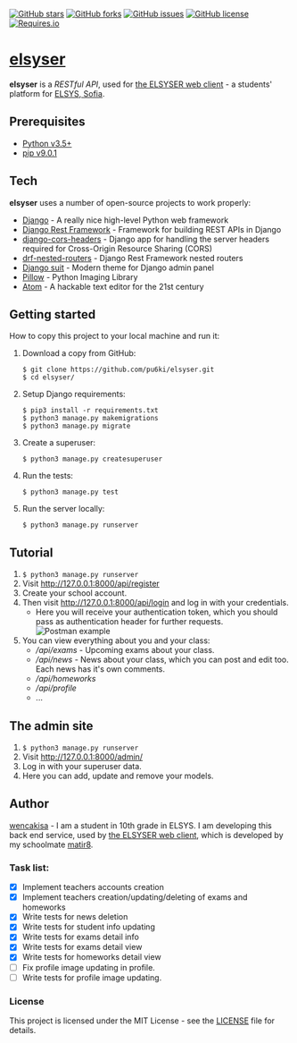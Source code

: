 [![GitHub stars](https://img.shields.io/github/stars/pu6ki/elsyser.svg?style=flat-square)](https://github.com/pu6ki/elsyser/stargazers)
[![GitHub forks](https://img.shields.io/github/forks/pu6ki/elsyser.svg?style=flat-square)](https://github.com/pu6ki/elsyser/network)
[![GitHub issues](https://img.shields.io/github/issues/pu6ki/elsyser.svg?style=flat-square)](https://github.com/pu6ki/elsyser/issues)
[![GitHub license](https://img.shields.io/badge/license-MIT-blue.svg?style=flat-square)](https://raw.githubusercontent.com/pu6ki/elsyser/master/LICENSE)
[![Requires.io](https://img.shields.io/requires/github/pu6ki/elsyser.svg?style=flat-square)](https://raw.githubusercontent.com/pu6ki/elsyser/master/requirements.txt)

# [elsyser](https://elsyser.herokuapp.com/api/register/)

**elsyser** is a *RESTful API*, used for [the ELSYSER web client](https://github.com/pu6ki/elsyser-web-client) - a
students' platform for [ELSYS, Sofia](http://elsys-bg.org).

## Prerequisites

- [Python v3.5+](https://www.python.org/downloads/)
- [pip v9.0.1](https://pypi.python.org/pypi/pip)

## Tech

**elsyser** uses a number of open-source projects to work properly:

* [Django](https://github.com/django/django) - A really nice high-level Python web framework
* [Django Rest Framework](https://github.com/tomchristie/django-rest-framework) - Framework for building REST APIs in Django
* [django-cors-headers](https://github.com/ottoyiu/django-cors-headers) - Django app for handling the server headers required for Cross-Origin Resource Sharing (CORS)
* [drf-nested-routers](https://github.com/alanjds/drf-nested-routers) - Django Rest Framework nested routers
* [Django suit](https://github.com/darklow/django-suit) - Modern theme for Django admin panel
* [Pillow](https://github.com/python-pillow/Pillow) - Python Imaging Library
* [Atom](https://github.com/atom/atom) - A hackable text editor for the 21st century

## Getting started

How to copy this project to your local machine and run it:

1. Download a copy from GitHub:

    ```
    $ git clone https://github.com/pu6ki/elsyser.git
    $ cd elsyser/
    ```

2. Setup Django requirements:

    ```
    $ pip3 install -r requirements.txt
    $ python3 manage.py makemigrations
    $ python3 manage.py migrate
    ```

3. Create a superuser:

    ```
    $ python3 manage.py createsuperuser
    ```

4. Run the tests:

    ```
    $ python3 manage.py test
    ```

5. Run the server locally:

    ```
    $ python3 manage.py runserver
    ```

## Tutorial

1. `$ python3 manage.py runserver`
2. Visit http://127.0.0.1:8000/api/register
3. Create your school account.
4. Then visit http://127.0.0.1:8000/api/login and log in with your credentials.
    - Here you will receive your authentication token, which you should pass as authentication header for further requests.
    ![Postman example](https://raw.githubusercontent.com/pu6ki/elsyser/master/static/authorization-example.png)
5. You can view everything about you and your class:
    - */api/exams* - Upcoming exams about your class.
    - */api/news* - News about your class, which you can post and edit too. Each news has it's own comments.
    - */api/homeworks*
    - */api/profile*
    - ...

## The admin site

1. `$ python3 manage.py runserver`
2. Visit http://127.0.0.1:8000/admin/
3. Log in with your superuser data.
4. Here you can add, update and remove your models.

## Author

[wencakisa](https://github.com/wencakisa) - I am a student in 10th grade in ELSYS.
I am developing this back end service, used by [the ELSYSER web client](https://github.com/pu6ki/elsyser-web-client),
which is developed by my schoolmate [matir8](https://github.com/matir8).

### Task list:

- [x] Implement teachers accounts creation
- [x] Implement teachers creation/updating/deleting of exams and homeworks
- [x] Write tests for news deletion
- [x] Write tests for student info updating
- [x] Write tests for exams detail info
- [x] Write tests for exams detail view
- [x] Write tests for homeworks detail view
- [ ] Fix profile image updating in profile.
- [ ] Write tests for profile image updating.

### License

This project is licensed under the MIT License - see the [LICENSE](LICENSE) file for details.
